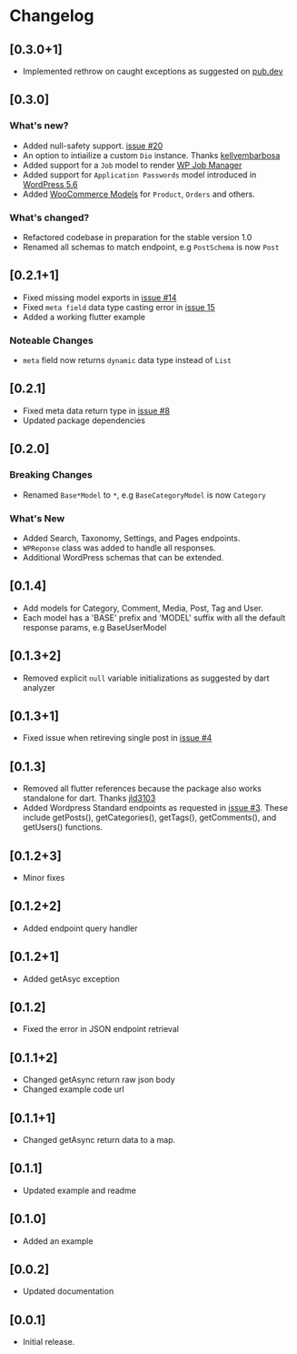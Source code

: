 # Changelog

## [0.3.0+1]

- Implemented rethrow on caught exceptions as suggested on [pub.dev](https://pub.dev/packages/wordpress_api/score)

## [0.3.0]

### What's new?

- Added null-safety support. [issue #20](https://github.com/dhmgroup/dart-wp/issues/20)
- An option to intiailize a custom `Dio` instance. Thanks [kellvembarbosa](https://github.com/kellvembarbosa)
- Added support for a `Job` model to render [WP Job Manager](https://wpjobmanager.com/)
- Added support for `Application Passwords` model introduced in [WordPress 5.6](https://make.wordpress.org/core/2020/11/05/application-passwords-integration-guide/)
- Added [WooCommerce Models](https://woocommerce.github.io/woocommerce-rest-api-docs/) for `Product`, `Orders` and others.

### What's changed?

- Refactored codebase in preparation for the stable version 1.0
- Renamed all schemas to match endpoint, e.g `PostSchema` is now `Post`

## [0.2.1+1]

- Fixed missing model exports in [issue #14](https://github.com/dhmgroup/dart-wp/issues/14)
- Fixed `meta field` data type casting error in [issue 15](https://github.com/dhmgroup/dart-wp/issues/15)
- Added a working flutter example

### Noteable Changes

- `meta` field now returns `dynamic` data type instead of `List`

## [0.2.1]

- Fixed meta data return type in [issue #8](https://github.com/dhmgroup/dart-wp/issues/8)
- Updated package dependencies

## [0.2.0]

### Breaking Changes

- Renamed `Base*Model` to `*`, e.g `BaseCategoryModel` is now `Category`

### What's New

- Added Search, Taxonomy, Settings, and Pages endpoints.
- `WPReponse` class was added to handle all responses.
- Additional WordPress schemas that can be extended.

## [0.1.4]

- Add models for Category, Comment, Media, Post, Tag and User.
- Each model has a 'BASE' prefix and 'MODEL' suffix with all the default response params, e.g BaseUserModel

## [0.1.3+2]

- Removed explicit `null` variable initializations as suggested by dart analyzer

## [0.1.3+1]

- Fixed issue when retireving single post in [issue #4](https://github.com/dhmgroup/dart-wp/issues/4)

## [0.1.3]

- Removed all flutter references because the package also works standalone for dart. Thanks [jld3103](https://github.com/jld3103)
- Added Wordpress Standard endpoints as requested in [issue #3](https://github.com/dhmgroup/dart-wp/issues/3). These include getPosts(), getCategories(), getTags(), getComments(), and getUsers() functions.

## [0.1.2+3]

- Minor fixes

## [0.1.2+2]

- Added endpoint query handler

## [0.1.2+1]

- Added getAsyc exception

## [0.1.2]

- Fixed the error in JSON endpoint retrieval

## [0.1.1+2]

- Changed getAsync return raw json body
- Changed example code url

## [0.1.1+1]

- Changed getAsync return data to a map.

## [0.1.1]

- Updated example and readme

## [0.1.0]

- Added an example

## [0.0.2]

- Updated documentation

## [0.0.1]

- Initial release.
